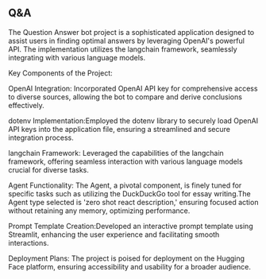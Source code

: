 ## Q&A

The Question Answer bot project is a sophisticated application designed to assist users in finding optimal answers by leveraging OpenAI's powerful API. 
The implementation utilizes the langchain framework, seamlessly integrating with various language models.

Key Components of the Project:

OpenAI Integration: Incorporated OpenAI API key for comprehensive access to diverse sources, allowing the bot to compare and derive conclusions effectively.

dotenv Implementation:Employed the dotenv library to securely load OpenAI API keys into the application file, ensuring a streamlined and secure integration process.

langchain Framework: Leveraged the capabilities of the langchain framework, offering seamless interaction with various language models crucial for diverse tasks.

Agent Functionality: The Agent, a pivotal component, is finely tuned for specific tasks such as utilizing the DuckDuckGo tool for essay writing.The Agent type selected is 'zero shot react description,' ensuring focused action without retaining any memory, optimizing performance.

Prompt Template Creation:Developed an interactive prompt template using Streamlit, enhancing the user experience and facilitating smooth interactions.

Deployment Plans:	The project is poised for deployment on the Hugging Face platform, ensuring accessibility and usability for a broader audience.
